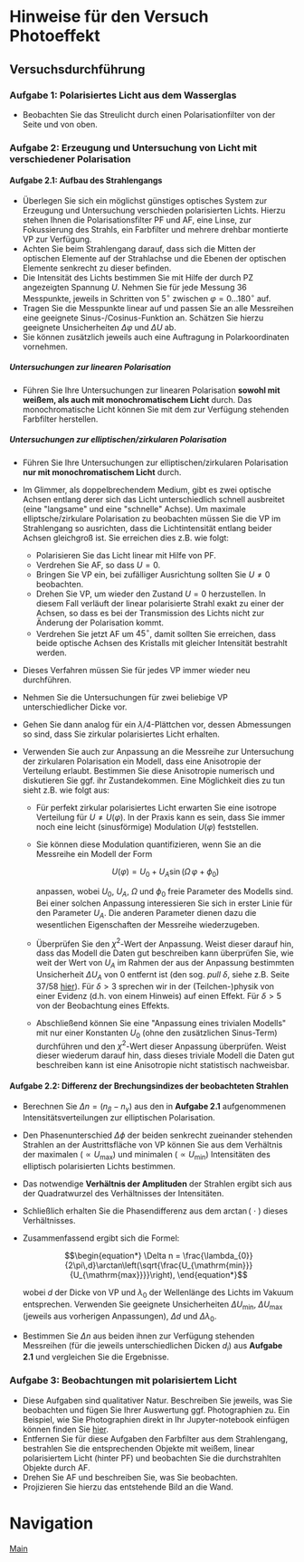 # Hinweise für den Versuch Photoeffekt

## Versuchsdurchführung

### Aufgabe 1: Polarisiertes Licht aus dem Wasserglas

- Beobachten Sie das Streulicht durch einen Polarisationfilter von der Seite und von oben. 

### Aufgabe 2: Erzeugung und Untersuchung von Licht mit verschiedener Polarisation

#### Aufgabe 2.1: Aufbau des Strahlengangs

- Überlegen Sie sich ein möglichst günstiges optisches System zur Erzeugung und Untersuchung verschieden polarisierten Lichts. Hierzu stehen Ihnen die Polarisationsfilter PF und AF, eine Linse, zur Fokussierung des Strahls, ein Farbfilter und mehrere drehbar montierte VP zur Verfügung. 
- Achten Sie beim Strahlengang darauf, dass sich die Mitten der optischen Elemente auf der Strahlachse und die Ebenen der optischen Elemente senkrecht zu dieser befinden.
- Die Intensität des Lichts bestimmen Sie mit Hilfe der durch PZ angezeigten Spannung $U$. Nehmen Sie für jede Messung 36 Messpunkte, jeweils in Schritten von $5^{\circ}$ zwischen $\varphi=0\ldots180^{\circ}$ auf. 
- Tragen Sie die Messpunkte linear auf und passen Sie an alle Messreihen eine geeignete Sinus-/Cosinus-Funktion an. Schätzen Sie hierzu geeignete Unsicherheiten $\Delta\varphi$ und $\Delta U$ ab.
- Sie können zusätzlich jeweils auch eine Auftragung in Polarkoordinaten vornehmen. 

##### Untersuchungen zur linearen Polarisation

- Führen Sie Ihre Untersuchungen zur linearen Polarisation **sowohl mit weißem, als auch mit monochromatischem Licht** durch. Das monochromatische Licht können Sie mit dem zur Verfügung stehenden Farbfilter herstellen.

##### Untersuchungen zur elliptischen/zirkularen Polarisation

- Führen Sie Ihre Untersuchungen zur elliptischen/zirkularen Polarisation **nur mit monochromatischem Licht** durch. 

- Im Glimmer, als doppelbrechendem Medium, gibt es zwei optische Achsen entlang derer sich das Licht unterschiedlich schnell ausbreitet (eine "langsame" und eine "schnelle" Achse). Um maximale elliptsche/zirkulare Polarisation zu beobachten müssen Sie die VP im Strahlengang so ausrichten, dass die Lichtintensität entlang beider Achsen gleichgroß ist. Sie erreichen dies z.B. wie folgt: 
  - Polarisieren Sie das Licht linear mit Hilfe von PF.
  - Verdrehen Sie AF, so dass $U=0$.
  - Bringen Sie VP ein, bei zufälliger Ausrichtung sollten Sie $U\neq0$ beobachten.
  - Drehen Sie VP, um wieder den Zustand $U=0$ herzustellen. In diesem Fall verläuft der linear polarisierte Strahl exakt zu einer der Achsen, so dass es bei der Transmission des Lichts nicht zur Änderung der Polarisation kommt. 
  - Verdrehen Sie jetzt AF um $45^{\circ}$, damit sollten Sie erreichen, dass beide optische Achsen des Kristalls mit gleicher Intensität bestrahlt werden. 
  
- Dieses Verfahren müssen Sie für jedes VP immer wieder neu durchführen. 

- Nehmen Sie die Untersuchungen für zwei beliebige VP unterschiedlicher Dicke vor. 

- Gehen Sie dann analog für ein $\lambda/4$-Plättchen vor, dessen Abmessungen so sind, dass Sie zirkular polarisiertes Licht erhalten. 

- Verwenden Sie auch zur Anpassung an die Messreihe zur Untersuchung der zirkularen Polarisation ein Modell, dass eine Anisotropie der Verteilung erlaubt. Bestimmen Sie diese Anisotropie numerisch und diskutieren Sie ggf. ihr Zustandekommen. Eine Möglichkeit dies zu tun sieht z.B. wie folgt aus: 

  - Für perfekt zirkular polarisiertes Licht erwarten Sie eine isotrope Verteilung für $U\neq U(\varphi)$. In der Praxis kann es sein, dass Sie immer noch eine leicht (sinusförmige) Modulation $U(\varphi)$ feststellen. 

  - Sie können diese Modulation quantifizieren, wenn Sie an die Messreihe ein Modell der Form

    ```math
    \begin{equation*}
    U(\varphi) = U_{0}+U_{A}\sin(\Omega\,\varphi+\phi_{0})
    \end{equation*}
    ```

    anpassen, wobei $U_{0}$, $U_{A}$, $\Omega$ und $\phi_{0}$ freie Parameter des Modells sind. Bei einer solchen Anpassung interessieren Sie sich in erster Linie für den Parameter $U_{A}$. Die anderen Parameter dienen dazu die wesentlichen Eigenschaften der Messreihe wiederzugeben. 

  - Überprüfen Sie den $\chi^{2}$-Wert der Anpassung. Weist dieser darauf hin, dass das Modell die Daten gut beschreiben kann überprüfen Sie, wie weit der Wert von $U_{A}$ im Rahmen der aus der Anpassung bestimmten Unsicherheit $\Delta U_{A}$ von 0 entfernt ist (den sog. *pull* $\delta$, siehe z.B. Seite 37/58 [hier](https://labs.physik.kit.edu/downloads/P1Datnauswertung-2023-10-26.pdf)). Für $`\delta>3`$ sprechen wir in der (Teilchen-)physik von einer Evidenz (d.h. von einem Hinweis) auf einen Effekt. Für $`\delta>5`$ von der Beobachtung eines Effekts.

  - Abschließend können Sie eine "Anpassung eines trivialen Modells" mit nur einer Konstanten $U_{0}$ (ohne den zusätzlichen Sinus-Term) durchführen und den $\chi^{2}$-Wert dieser Anpassung überprüfen. Weist dieser wiederum darauf hin, dass dieses triviale Modell die Daten gut beschreiben kann ist eine Anisotropie nicht statistisch nachweisbar.  


#### Aufgabe 2.2: Differenz der Brechungsindizes der beobachteten Strahlen

- Berechnen Sie $\Delta n=\left(n_{\beta} - n_{\gamma}\right)$ aus den in **Aufgabe 2.1** aufgenommenen Intensitätsverteilungen zur elliptischen Polarisation. 

- Den Phasenunterschied $\Delta\phi$ der beiden senkrecht zueinander stehenden Strahlen an der Austrittsfläche von VP können Sie aus dem Verhältnis der maximalen ($\propto U_{\mathrm{max}}$) und minimalen ($\propto U_{\mathrm{min}}$) Intensitäten des elliptisch polarisierten Lichts bestimmen. 

- Das notwendige **Verhältnis der Amplituden** der Strahlen ergibt sich aus der Quadratwurzel des Verhältnisses der Intensitäten. 

- Schließlich erhalten Sie die Phasendifferenz aus dem $\arctan(\ \cdot\ )$ dieses Verhältnisses. 

- Zusammenfassend ergibt sich die Formel: 
  ```math
  \begin{equation*}
  \Delta n = \frac{\lambda_{0}}{2\pi\,d}\arctan\left(\sqrt{\frac{U_{\mathrm{min}}}{U_{\mathrm{max}}}}\right),
  \end{equation*}
  ```

  wobei $d$ der Dicke von VP und $\lambda_{0}$ der Wellenlänge des Lichts im Vakuum entsprechen. Verwenden Sie geeignete Unsicherheiten $\Delta U_{\mathrm{min}}$, $\Delta U_{\mathrm{max}}$ (jeweils aus vorherigen Anpassungen), $\Delta d$ und $\Delta \lambda_{0}$. 

- Bestimmen Sie $\Delta n$ aus beiden ihnen zur Verfügung stehenden Messreihen (für die jeweils unterschiedlichen Dicken $d_{i}$) aus **Aufgabe 2.1** und vergleichen Sie die Ergebnisse.

### Aufgabe 3: Beobachtungen mit polarisiertem Licht

- Diese Aufgaben sind qualitativer Natur. Beschreiben Sie jeweils, was Sie beobachten und fügen Sie Ihrer Auswertung ggf. Photographien zu. Ein Beispiel, wie Sie Photographien direkt in Ihr Jupyter-notebook einfügen können finden Sie [hier](https://gitlab.kit.edu/kit/etp-lehre/p1-praktikum/students/-/blob/main/tools/add_figures.ipynb). 
- Entfernen Sie für diese Aufgaben den Farbfilter aus dem Strahlengang, bestrahlen Sie die entsprechenden Objekte mit weißem, linear polarisiertem Licht (hinter PF) und beobachten Sie die durchstrahlten Objekte durch AF. 
- Drehen Sie AF und beschreiben Sie, was Sie beobachten.  
- Projizieren Sie hierzu das entstehende Bild an die Wand. 

# Navigation

[Main](https://gitlab.kit.edu/kit/etp-lehre/p2-praktikum/students/-/tree/main/Polarisation)
